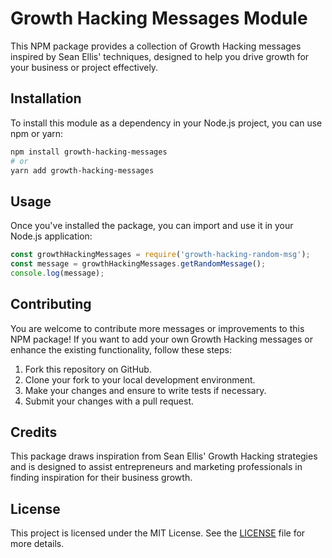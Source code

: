 # Growth Hacking Messages Module

This NPM package provides a collection of Growth Hacking messages inspired by Sean Ellis' techniques, designed to help you drive growth for your business or project effectively.

## Installation

To install this module as a dependency in your Node.js project, you can use npm or yarn:

```bash
npm install growth-hacking-messages
# or
yarn add growth-hacking-messages
```


## Usage

Once you've installed the package, you can import and use it in your Node.js application:


```javascript
const growthHackingMessages = require('growth-hacking-random-msg');
const message = growthHackingMessages.getRandomMessage();
console.log(message);
```


## Contributing

You are welcome to contribute more messages or improvements to this NPM package! If you want to add your own Growth Hacking messages or enhance the existing functionality, follow these steps:

1. Fork this repository on GitHub.
2. Clone your fork to your local development environment.
3. Make your changes and ensure to write tests if necessary.
4. Submit your changes with a pull request.

## Credits

This package draws inspiration from Sean Ellis' Growth Hacking strategies and is designed to assist entrepreneurs and marketing professionals in finding inspiration for their business growth.

## License

This project is licensed under the MIT License. See the [LICENSE](https://chat.openai.com/LICENSE) file for more details.
